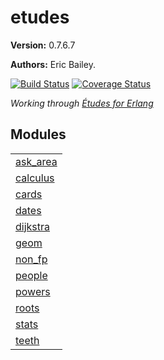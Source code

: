

# etudes #

__Version:__ 0.7.6.7

__Authors:__ Eric Bailey.

[![Build Status][Travis badge]][Travis link]
[![Coverage Status][Coveralls badge]][Coveralls link]

*Working through [Études for Erlang][book]*

[book]: https://github.com/oreillymedia/etudes-for-erlang
[Travis badge]: https://travis-ci.org/yurrriq/etudes-for-erlang.svg?branch=master
[Travis link]: https://travis-ci.org/yurrriq/etudes-for-erlang
[Coveralls badge]: https://coveralls.io/repos/github/yurrriq/etudes-for-erlang/badge.svg?branch=develop
[Coveralls link]: https://coveralls.io/github/yurrriq/etudes-for-erlang?branch=develop


## Modules ##


<table width="100%" border="0" summary="list of modules">
<tr><td><a href="https://github.com/yurrriq/etudes-for-erlang/blob/develop/doc/ask_area.md" class="module">ask_area</a></td></tr>
<tr><td><a href="https://github.com/yurrriq/etudes-for-erlang/blob/develop/doc/calculus.md" class="module">calculus</a></td></tr>
<tr><td><a href="https://github.com/yurrriq/etudes-for-erlang/blob/develop/doc/cards.md" class="module">cards</a></td></tr>
<tr><td><a href="https://github.com/yurrriq/etudes-for-erlang/blob/develop/doc/dates.md" class="module">dates</a></td></tr>
<tr><td><a href="https://github.com/yurrriq/etudes-for-erlang/blob/develop/doc/dijkstra.md" class="module">dijkstra</a></td></tr>
<tr><td><a href="https://github.com/yurrriq/etudes-for-erlang/blob/develop/doc/geom.md" class="module">geom</a></td></tr>
<tr><td><a href="https://github.com/yurrriq/etudes-for-erlang/blob/develop/doc/non_fp.md" class="module">non_fp</a></td></tr>
<tr><td><a href="https://github.com/yurrriq/etudes-for-erlang/blob/develop/doc/people.md" class="module">people</a></td></tr>
<tr><td><a href="https://github.com/yurrriq/etudes-for-erlang/blob/develop/doc/powers.md" class="module">powers</a></td></tr>
<tr><td><a href="https://github.com/yurrriq/etudes-for-erlang/blob/develop/doc/roots.md" class="module">roots</a></td></tr>
<tr><td><a href="https://github.com/yurrriq/etudes-for-erlang/blob/develop/doc/stats.md" class="module">stats</a></td></tr>
<tr><td><a href="https://github.com/yurrriq/etudes-for-erlang/blob/develop/doc/teeth.md" class="module">teeth</a></td></tr></table>

